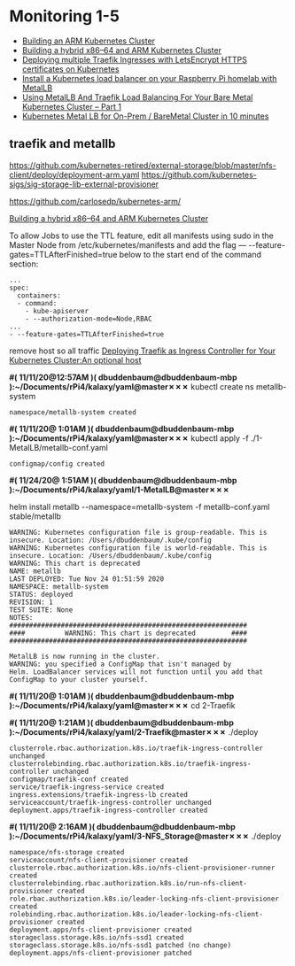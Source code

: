 # Monitoring 1-5

- [Building an ARM Kubernetes Cluster](https://itnext.io/building-an-arm-kubernetes-cluster-ef31032636f9)
- [Building a hybrid x86–64 and ARM Kubernetes Cluster](https://medium.com/@carlosedp/building-a-hybrid-x86-64-and-arm-kubernetes-cluster-e7f94ff6e51d)
- [Deploying multiple Traefik Ingresses with LetsEncrypt HTTPS certificates on Kubernetes](https://medium.com/@carlosedp/multiple-traefik-ingresses-with-letsencrypt-https-certificates-on-kubernetes-b590550280cf)
- [Install a Kubernetes load balancer on your Raspberry Pi homelab with MetalLB](https://opensource.com/article/20/7/homelab-metallb?utm_campaign=intrel)
- [Using MetalLB And Traefik Load Balancing For Your Bare Metal Kubernetes Cluster – Part 1](https://www.devtech101.com/2019/02/23/using-metallb-and-traefik-load-balancing-for-your-bare-metal-kubernetes-cluster-part-1/)
- [Kubernetes Metal LB for On-Prem / BareMetal Cluster in 10 minutes](https://medium.com/@JockDaRock/kubernetes-metal-lb-for-on-prem-baremetal-cluster-in-10-minutes-c2eaeb3fe813)

## traefik and metallb
https://github.com/kubernetes-retired/external-storage/blob/master/nfs-client/deploy/deployment-arm.yaml
https://github.com/kubernetes-sigs/sig-storage-lib-external-provisioner

https://github.com/carlosedp/kubernetes-arm/

[Building a hybrid x86–64 and ARM Kubernetes Cluster](https://medium.com/@carlosedp/building-a-hybrid-x86-64-and-arm-kubernetes-cluster-e7f94ff6e51d)


To allow Jobs to use the TTL feature, edit all manifests using sudo in the Master Node from /etc/kubernetes/manifests and add the flag — --feature-gates=TTLAfterFinished=true below to the start end of the command section:
```
...
spec:
  containers:
  - command:
    - kube-apiserver
    - --authorization-mode=Node,RBAC
...
- --feature-gates=TTLAfterFinished=true
```

remove host so all traffic [Deploying Traefik as Ingress Controller for Your Kubernetes Cluster:An optional host](https://medium.com/kubernetes-tutorials/deploying-traefik-as-ingress-controller-for-your-kubernetes-cluster-b03a0672ae0c)

**#( 11/11/20@12:57AM )( dbuddenbaum@dbuddenbaum-mbp ):~/Documents/rPi4/kalaxy/yaml@master✗✗✗**
   kubectl create ns metallb-system
```
namespace/metallb-system created
```
**#( 11/11/20@ 1:01AM )( dbuddenbaum@dbuddenbaum-mbp ):~/Documents/rPi4/kalaxy/yaml@master✗✗✗**
   kubectl apply -f ./1-MetalLB/metallb-conf.yaml
```   
configmap/config created
```

**#( 11/24/20@ 1:51AM )( dbuddenbaum@dbuddenbaum-mbp ):~/Documents/rPi4/kalaxy/yaml/1-MetalLB@master✗✗✗**

   helm install metallb --namespace=metallb-system -f metallb-conf.yaml stable/metallb

```
WARNING: Kubernetes configuration file is group-readable. This is insecure. Location: /Users/dbuddenbaum/.kube/config
WARNING: Kubernetes configuration file is world-readable. This is insecure. Location: /Users/dbuddenbaum/.kube/config
WARNING: This chart is deprecated
NAME: metallb
LAST DEPLOYED: Tue Nov 24 01:51:59 2020
NAMESPACE: metallb-system
STATUS: deployed
REVISION: 1
TEST SUITE: None
NOTES:
############################################################
####          WARNING: This chart is deprecated         ####
############################################################

MetalLB is now running in the cluster.
WARNING: you specified a ConfigMap that isn't managed by
Helm. LoadBalancer services will not function until you add that
ConfigMap to your cluster yourself.

```


**#( 11/11/20@ 1:01AM )( dbuddenbaum@dbuddenbaum-mbp ):~/Documents/rPi4/kalaxy/yaml@master✗✗✗**
   cd 2-Traefik

**#( 11/11/20@ 1:21AM )( dbuddenbaum@dbuddenbaum-mbp ):~/Documents/rPi4/kalaxy/yaml/2-Traefik@master✗✗✗**
   ./deploy
```
clusterrole.rbac.authorization.k8s.io/traefik-ingress-controller unchanged
clusterrolebinding.rbac.authorization.k8s.io/traefik-ingress-controller unchanged
configmap/traefik-conf created
service/traefik-ingress-service created
ingress.extensions/traefik-ingress-lb created
serviceaccount/traefik-ingress-controller unchanged
deployment.apps/traefik-ingress-controller created
```
**#( 11/11/20@ 2:16AM )( dbuddenbaum@dbuddenbaum-mbp ):~/Documents/rPi4/kalaxy/yaml/3-NFS_Storage@master✗✗✗**
   ./deploy
```
namespace/nfs-storage created
serviceaccount/nfs-client-provisioner created
clusterrole.rbac.authorization.k8s.io/nfs-client-provisioner-runner created
clusterrolebinding.rbac.authorization.k8s.io/run-nfs-client-provisioner created
role.rbac.authorization.k8s.io/leader-locking-nfs-client-provisioner created
rolebinding.rbac.authorization.k8s.io/leader-locking-nfs-client-provisioner created
deployment.apps/nfs-client-provisioner created
storageclass.storage.k8s.io/nfs-ssd1 created
storageclass.storage.k8s.io/nfs-ssd1 patched (no change)
deployment.apps/nfs-client-provisioner patched
```